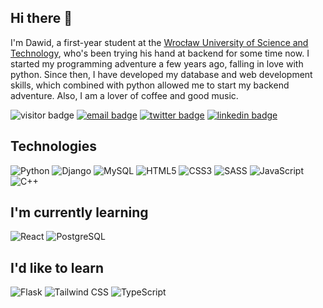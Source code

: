 ## Hi there 👋

I'm Dawid, a first-year student at the [Wrocław University of Science and Technology](https://pwr.edu.pl/en/), who's been trying his hand at backend for some time now. I started my programming adventure a few years ago, falling in love with python. Since then, I have developed my database and web development skills, which combined with python allowed me to start my backend adventure. Also, I am a lover of coffee and good music.

![visitor badge](https://komarev.com/ghpvc/?username=raczu&label=Visits&color=green)
[![email badge](https://img.shields.io/badge/contact@raczu.me-red?style=flat&logo=gmail&logoColor=white&labelColor=red)](mailto:contact@raczu.me)
[![twitter badge](https://img.shields.io/badge/@raczuu1-informational?style=flat&logo=twitter&logoColor=white)](https://twitter.com/raczuu1)
[![linkedin badge](https://img.shields.io/badge/@raczu-0A66C2?style=flat&logo=linkedin&logoColor=white)](https://www.linkedin.com/in/raczu)

## Technologies

![Python](https://img.shields.io/badge/Python-3776AB?style=flat&logo=python&logoColor=white)
![Django](https://img.shields.io/badge/Django-092E20?style=flat&logo=django&logoColor=white)
![MySQL](https://img.shields.io/badge/MySQL-00000F?style=flat&logo=mysql&logoColor=white)
![HTML5](https://img.shields.io/badge/HTML5-E34F26?style=flat&logo=html5&logoColor=white)
![CSS3](https://img.shields.io/badge/CSS3-1572B6?style=flat&logo=css3&logoColor=white)
![SASS](https://img.shields.io/badge/Sass-CC6699?style=flat&logo=sass&logoColor=white)
![JavaScript](https://img.shields.io/badge/JavaScript-323330?style=flat&logo=javascript&logoColor=F7DF1E)
![C++](https://img.shields.io/badge/C%2B%2B-00599C?style=flat&logo=c%2B%2B&logoColor=white)

## I'm currently learning
![React](https://img.shields.io/badge/React-20232A?style=flat&logo=react&logoColor=61DAFB)
![PostgreSQL](https://img.shields.io/badge/PostgreSQL-316192?style=flat&logo=postgresql&logoColor=white)

## I'd like to learn
![Flask](https://img.shields.io/badge/Flask-000000?style=flat&logo=flask&logoColor=white)
![Tailwind CSS](https://img.shields.io/badge/Tailwind_CSS-38B2AC?style=flat&logo=tailwind-css&logoColor=white)
![TypeScript](https://img.shields.io/badge/TypeScript-007ACC?style=flat&logo=typescript&logoColor=white)
